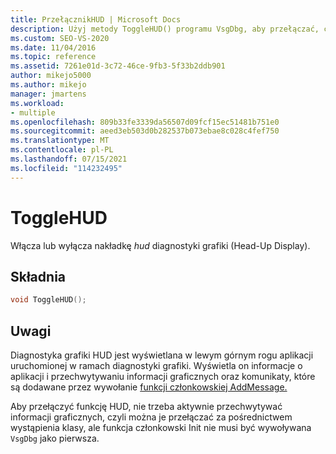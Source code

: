 ```yaml
---
title: PrzełącznikHUD | Microsoft Docs
description: Użyj metody ToggleHUD() programu VsgDbg, aby przełączać, czy ekran head-Up diagnostyki grafiki (HUD) jest wyświetlany podczas działania aplikacji.
ms.custom: SEO-VS-2020
ms.date: 11/04/2016
ms.topic: reference
ms.assetid: 7261e01d-3c72-46ce-9fb3-5f33b2ddb901
author: mikejo5000
ms.author: mikejo
manager: jmartens
ms.workload:
- multiple
ms.openlocfilehash: 809b33fe3339da56507d09fcf15ec51481b751e0
ms.sourcegitcommit: aeed3eb503d0b282537b073ebae8c028c4fef750
ms.translationtype: MT
ms.contentlocale: pl-PL
ms.lasthandoff: 07/15/2021
ms.locfileid: "114232495"
---
```

# <a name="togglehud"></a>ToggleHUD
Włącza lub wyłącza nakładkę *hud* diagnostyki grafiki (Head-Up Display).

## <a name="syntax"></a>Składnia

```C++
void ToggleHUD();
```

## <a name="remarks"></a>Uwagi
 Diagnostyka grafiki HUD jest wyświetlana w lewym górnym rogu aplikacji uruchomionej w ramach diagnostyki grafiki. Wyświetla on informacje o aplikacji i przechwytywaniu informacji graficznych oraz komunikaty, które są dodawane przez wywołanie [funkcji członkowskiej AddMessage.](addmessage.md)

 Aby przełączyć funkcję HUD, nie trzeba aktywnie przechwytywać informacji graficznych, czyli można je przełączać za pośrednictwem wystąpienia klasy, ale funkcja członkowski Init nie musi być wywoływana `VsgDbg` jako pierwsza. [](init.md)